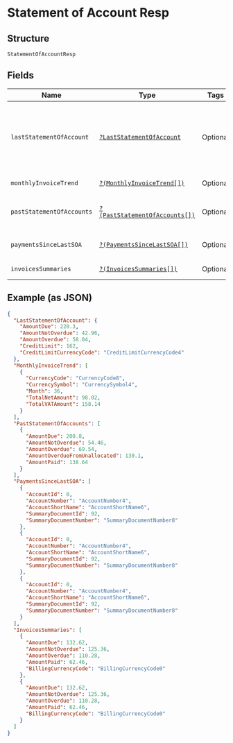 
# Statement of Account Resp

## Structure

`StatementOfAccountResp`

## Fields

| Name | Type | Tags | Description | Getter | Setter |
|  --- | --- | --- | --- | --- | --- |
| `lastStatementOfAccount` | [`?LastStatementOfAccount`](../../doc/models/last-statement-of-account.md) | Optional | Latest statement of the account generated for the given Payer. | getLastStatementOfAccount(): ?LastStatementOfAccount | setLastStatementOfAccount(?LastStatementOfAccount lastStatementOfAccount): void |
| `monthlyInvoiceTrend` | [`?(MonthlyInvoiceTrend[])`](../../doc/models/monthly-invoice-trend.md) | Optional | - | getMonthlyInvoiceTrend(): ?array | setMonthlyInvoiceTrend(?array monthlyInvoiceTrend): void |
| `pastStatementOfAccounts` | [`?(PastStatementOfAccounts[])`](../../doc/models/past-statement-of-accounts.md) | Optional | - | getPastStatementOfAccounts(): ?array | setPastStatementOfAccounts(?array pastStatementOfAccounts): void |
| `paymentsSinceLastSOA` | [`?(PaymentsSinceLastSOA[])`](../../doc/models/payments-since-last-soa.md) | Optional | - | getPaymentsSinceLastSOA(): ?array | setPaymentsSinceLastSOA(?array paymentsSinceLastSOA): void |
| `invoicesSummaries` | [`?(InvoicesSummaries[])`](../../doc/models/invoices-summaries.md) | Optional | - | getInvoicesSummaries(): ?array | setInvoicesSummaries(?array invoicesSummaries): void |

## Example (as JSON)

```json
{
  "LastStatementOfAccount": {
    "AmountDue": 220.3,
    "AmountNotOverdue": 42.96,
    "AmountOverdue": 58.04,
    "CreditLimit": 162,
    "CreditLimitCurrencyCode": "CreditLimitCurrencyCode4"
  },
  "MonthlyInvoiceTrend": [
    {
      "CurrencyCode": "CurrencyCode8",
      "CurrencySymbol": "CurrencySymbol4",
      "Month": 36,
      "TotalNetAmount": 98.02,
      "TotalVATAmount": 158.14
    }
  ],
  "PastStatementOfAccounts": [
    {
      "AmountDue": 208.8,
      "AmountNotOverdue": 54.46,
      "AmountOverdue": 69.54,
      "AmountOverdueFromUnallocated": 130.1,
      "AmountPaid": 138.64
    }
  ],
  "PaymentsSinceLastSOA": [
    {
      "AccountId": 0,
      "AccountNumber": "AccountNumber4",
      "AccountShortName": "AccountShortName6",
      "SummaryDocumentId": 92,
      "SummaryDocumentNumber": "SummaryDocumentNumber8"
    },
    {
      "AccountId": 0,
      "AccountNumber": "AccountNumber4",
      "AccountShortName": "AccountShortName6",
      "SummaryDocumentId": 92,
      "SummaryDocumentNumber": "SummaryDocumentNumber8"
    },
    {
      "AccountId": 0,
      "AccountNumber": "AccountNumber4",
      "AccountShortName": "AccountShortName6",
      "SummaryDocumentId": 92,
      "SummaryDocumentNumber": "SummaryDocumentNumber8"
    }
  ],
  "InvoicesSummaries": [
    {
      "AmountDue": 132.62,
      "AmountNotOverdue": 125.36,
      "AmountOverdue": 110.28,
      "AmountPaid": 62.46,
      "BillingCurrencyCode": "BillingCurrencyCode0"
    },
    {
      "AmountDue": 132.62,
      "AmountNotOverdue": 125.36,
      "AmountOverdue": 110.28,
      "AmountPaid": 62.46,
      "BillingCurrencyCode": "BillingCurrencyCode0"
    }
  ]
}
```

